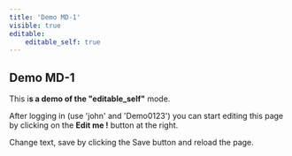 ```yaml
---
title: 'Demo MD-1'
visible: true
editable:
    editable_self: true
---
```


## Demo MD-1

This i**s a demo of the "editable_self"** mode.

After logging in (use 'john' and 'Demo0123') you can start editing this page by clicking on the <b>Edit me !</b> button at the right.

Change text, save by clicking the Save button and reload the page.
